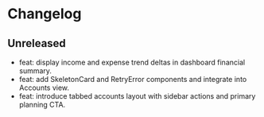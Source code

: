 # Changelog

## Unreleased

- feat: display income and expense trend deltas in dashboard financial summary.
- feat: add SkeletonCard and RetryError components and integrate into Accounts view.
- feat: introduce tabbed accounts layout with sidebar actions and primary planning CTA.
